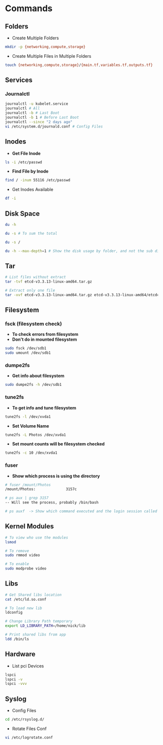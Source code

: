 # Commands

## Folders

* Create Multiple Folders

```bash
mkdir -p {networking,compute,storage}
```

* Create Multiple Files in Multiple Folders

```bash
touch {networking,compute,storage}/{main.tf,variables.tf,outputs.tf}
```

## Services

### Journalctl

```bash
journalctl -u kubelet.service
journalctl # All
journalctl -b # Last Boot
journalctl -b 1 # Before Last Boot
journalctl --since "2 days ago"
vi /etc/system.d/journald.conf # Config Files
```

## Inodes

* **Get File Inode**

```bash
ls -i /etc/passwd
```

* **Find File by Inode**

```sh
find / -inum 55116 /etc/passwd
```

* Get Inodes Available

```bash
df -i
```

## Disk Space

```sh
du -h

du -s # To sum the total

du -s /

du -h --max-depth=1 # Show the disk usage by folder, and not the sub dirs because of Depth = 1
```

## Tar

```bash
# List files without extract
tar -tvf etcd-v3.3.13-linux-amd64.tar.gz

# Extract only one file
tar -xvf etcd-v3.3.13-linux-amd64.tar.gz etcd-v3.3.13-linux-amd64/etcdctl
```

## Filesystem

### fsck (filesystem check)

* **To check errors from filesystem**
* **Don't do in mounted filesystem**

```bash
sudo fsck /dev/sdb1
sudo umount /dev/sdb1
```

### dumpe2fs

* **Get info about filesystem**

```sh
sudo dumpe2fs -h /dev/sdb1
```

### tune2fs

* **To get info and tune filesystem**

```sh
tune2fs -l /dev/xvda1
```

* **Set Volume Name**

```sh
tune2fs -L Photos /dev/xvda1
```

* **Set mount counts will be filesystem checked**

```sh
tune2fs -c 10 /dev/xvda1
```

### fuser

* **Show which process is using the directory**

```sh
# fuser /mount/Photos
/mount/Photos:              3157c

# ps aux | grep 3157
-- Will see the process, probably /bin/bash

# ps auxf  -> Show which command executed and the login session called
```

## Kernel Modules

```sh
# To view who use the modules
lsmod

# To remove
sudo rmmod video

# To enable
sudo modprobe video
```

## Libs

```bash
# Get Shared libs location
cat /etc/ld.so.conf

# To load new lib
ldconfig

# Change Library Path temporary
export LD_LIBRARY_PATH=/home/nick/lib

# Print shared libs from app
ldd /bin/ls
```

## Hardware

* List pci Devices

```sh
lspci
lspci -v
lspci -vvv
```

## Syslog

* Config Files

```bash
cd /etc/rsyslog.d/
```

* Rotate Files Conf

```bash
vi /etc/logrotate.conf
```
